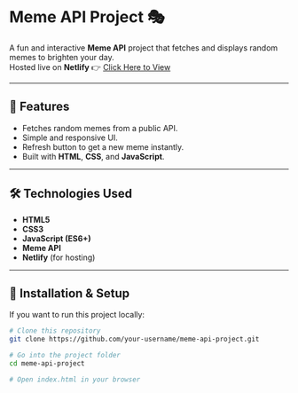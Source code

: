 # Meme API Project 🎭

A fun and interactive **Meme API** project that fetches and displays random memes to brighten your day.  
Hosted live on **Netlify** 👉 [Click Here to View](https://rajeshmemeapi.netlify.app/)

---

## 🚀 Features
- Fetches random memes from a public API.
- Simple and responsive UI.
- Refresh button to get a new meme instantly.
- Built with **HTML**, **CSS**, and **JavaScript**.

---

## 🛠️ Technologies Used
- **HTML5**
- **CSS3**
- **JavaScript (ES6+)**
- **Meme API**
- **Netlify** (for hosting)

---

## 📂 Installation & Setup
If you want to run this project locally:

```bash
# Clone this repository
git clone https://github.com/your-username/meme-api-project.git

# Go into the project folder
cd meme-api-project

# Open index.html in your browser
